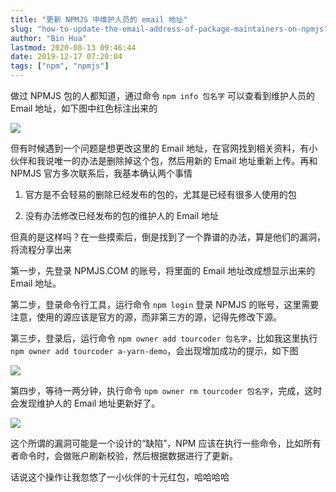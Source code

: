 ```yaml
---
title: "更新 NPMJS 中维护人员的 email 地址"
slug: "how-to-update-the-email-address-of-package-maintainers-on-npmjs"
author: "Bin Hua"
lastmod: 2020-08-13 09:46:44
date: 2019-12-17 07:20:04
tags: ["npm", "npmjs"]
---
```


做过 NPMJS 包的人都知道，通过命令 `npm info 包名字` 可以查看到维护人员的 Email 地址，如下图中红色标注出来的

![](/imgs/how-to-update-the-email-address-of-package-maintainers-on-npmjs-000.png)

但有时候遇到一个问题是想更改这里的 Email 地址，在官网找到相关资料，有小伙伴和我说唯一的办法是删除掉这个包，然后用新的 Email 地址重新上传。再和 NPMJS 官方多次联系后，我基本确认两个事情

1. 官方是不会轻易的删除已经发布的包的，尤其是已经有很多人使用的包

2. 没有办法修改已经发布的包的维护人的 Email 地址

但真的是这样吗？在一些摸索后，倒是找到了一个靠谱的办法，算是他们的漏洞，将流程分享出来

第一步，先登录 NPMJS.COM 的账号，将里面的 Email 地址改成想显示出来的 Email 地址。

第二步，登录命令行工具，运行命令 `npm login` 登录 NPMJS 的账号，这里需要注意，使用的源应该是官方的源，而非第三方的源，记得先修改下源。

第三步，登录后，运行命令 `npm owner add tourcoder 包名字`，比如我这里执行 `npm owner add tourcoder a-yarn-demo`，会出现增加成功的提示，如下图

![](/imgs/how-to-update-the-email-address-of-package-maintainers-on-npmjs-002.png)

第四步，等待一两分钟，执行命令 `npm owner rm tourcoder 包名字`，完成，这时会发现维护人的 Email 地址更新好了。

![](/imgs/how-to-update-the-email-address-of-package-maintainers-on-npmjs-003.png)

这个所谓的漏洞可能是一个设计的“缺陷”，NPM 应该在执行一些命令，比如所有者命令时，会做账户刷新校验，然后根据数据进行了更新。

话说这个操作让我忽悠了一小伙伴的十元红包，哈哈哈哈